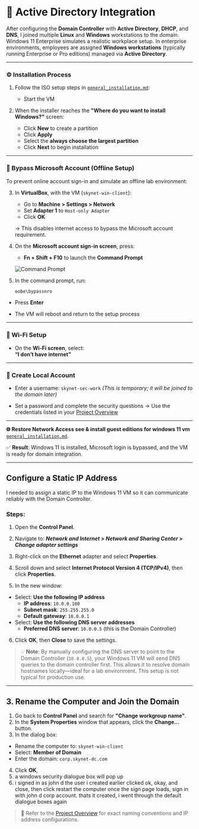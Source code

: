 # 🏢 Active Directory Integration

After configuring the **Domain Controller** with **Active Directory**, **DHCP**, and **DNS**, I joined multiple **Linux** and **Windows** workstations to the domain. Windows 11 Enterprise simulates a realistic workplace setup. In enterprise environments, employees are assigned **Windows workstations** (typically running Enterprise or Pro editions) managed via **Active Directory**.

---
### ⚙️ Installation Process

1. Follow the ISO setup steps in [`general_installation.md`](./1.general_installation.md):
   - Start the VM

2. When the installer reaches the **"Where do you want to install Windows?"** screen:
   - Click **New** to create a partition
   - Click **Apply**
   - Select the **always choose the largest partition**
   - Click **Next** to begin installation
---

### 🚫 Bypass Microsoft Account (Offline Setup)

To prevent online account sign-in and simulate an offline lab environment:

3. In **VirtualBox**, with the VM (`skynet-win-client`):
   - Go to **Machine > Settings > Network**
   - Set **Adapter 1** to `Host-only Adapter`
   - Click **OK**

   → This disables internet access to bypass the Microsoft account requirement.

4. On the **Microsoft account sign-in screen**, press:
   - **Fn + Shift + F10** to launch the **Command Prompt**

   ![Command Prompt](img/commandprompt.png)

5. In the command prompt, run:
   ```bash
   oobe\bypassnro

- Press **Enter**

- The VM will reboot and return to the setup process

---

### 📡 Wi-Fi Setup

- On the **Wi-Fi screen**, select:  
  **“I don’t have internet”**

---

### 👤 Create Local Account

- Enter a username:  `skynet-sec-work` _(This is temporary; it will be joined to the domain later)_

- Set a password and complete the security questions → Use the credentials listed in your [Project Overview](https://github.com/Genvarelli/Threat-Detection-Monitoring-Lab)

---

**🌐 Restore Network Access see & install guest editions for windows 11 vm** [`general_installation.md`](./1.general_installation.md).


✅ **Result**: Windows 11 is installed, Microsoft login is bypassed, and the VM is ready for domain integration.

---

## Configure a Static IP Address

I needed to assign a static IP to the Windows 11 VM so it can communicate reliably with the Domain Controller.

### Steps:

1. Open the **Control Panel**.
2. Navigate to:
  ***Network and Internet > Network and Sharing Center > Change adapter settings***

3. Right-click on the **Ethernet** adapter and select **Properties**.
4. Scroll down and select **Internet Protocol Version 4 (TCP/IPv4)**, then click **Properties**.
5. In the new window:
- Select: **Use the following IP address**
  - **IP address**: `10.0.0.100`
  - **Subnet mask**: `255.255.255.0`
  - **Default gateway**: `10.0.0.1`
- Select: **Use the following DNS server addresses**
  - **Preferred DNS server**: `10.0.0.5` (this is the Domain Controller)
6. Click **OK**, then **Close** to save the settings.

> 💡 **Note**: By manually configuring the DNS server to point to the Domain Controller (`10.0.0.5`), your Windows 11 VM will send DNS queries to the domain controller first. This allows it to resolve domain hostnames locally—ideal for a lab environment. This setup is not typical for production use.

---

## 3. Rename the Computer and Join the Domain

1. Go back to **Control Panel** and search for **"Change workgroup name"**.
2. In the **System Properties** window that appears, click the **Change...** button.
3. In the dialog box:
- Rename the computer to: `skynet-win-client`
- Select: **Member of Domain**
- Enter the domain: `corp.skynet-dc.com`
4. Click **OK**,
5. a windows security dialogue box will pop up
6. i signed in as john d the user i created earlier
  clicked ok, okay, and close, then click restart the computer
  once the sign page loads, sign in with john d corp account.
  thats it created, i went through the default dialogue boxes again

> 🔗 Refer to the [Project Overview](https://github.com/Genvarelli/Threat-Detection-Monitoring-Lab) for exact naming conventions and IP address configurations.
